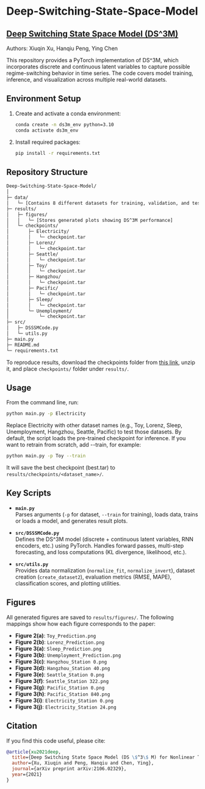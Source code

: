# Deep-Switching-State-Space-Model

## [Deep Switching State Space Model (DS^3M)](https://arxiv.org/abs/2106.02329)
Authors: Xiuqin Xu, Hanqiu Peng, Ying Chen

This repository provides a PyTorch implementation of DS^3M, which incorporates discrete and continuous latent variables to capture possible regime-switching behavior in time series. The code covers model training, inference, and visualization across multiple real-world datasets.

## Environment Setup

1. Create and activate a conda environment:
   ```bash
   conda create -n ds3m_env python=3.10
   conda activate ds3m_env
   ```

2.	Install required packages:
    ```bash
    pip install -r requirements.txt
    ```

## Repository Structure

```bash
Deep-Switching-State-Space-Model/
│
├─ data/
│   └─ [Contains 8 different datasets for training, validation, and testing]
├─ results/
│   ├─ figures/
│   │   └─ [Stores generated plots showing DS^3M performance]
│   └─ checkpoints/
│       ├─ Electricity/
│       │   └─ checkpoint.tar
│       ├─ Lorenz/
│       │   └─ checkpoint.tar
│       ├─ Seattle/
│       │   └─ checkpoint.tar
│       ├─ Toy/
│       │   └─ checkpoint.tar
│       ├─ Hangzhou/
│       │   └─ checkpoint.tar
│       ├─ Pacific/
│       │   └─ checkpoint.tar
│       ├─ Sleep/
│       │   └─ checkpoint.tar
│       └─ Unemployment/
│           └─ checkpoint.tar
├─ src/
│   ├─ DSSSMCode.py 
│   └─ utils.py      
├─ main.py           
├─ README.md
└─ requirements.txt
```

To reproduce results, download the checkpoints folder from [this link](https://www.dropbox.com/scl/fo/fytbaft45895y3057r8dp/AIh1K1ZKmI3C8nUuRgZ9wbY?rlkey=vovaus04jfeiqk2gqkw3nnpbb&dl=0), unzip it, and place `checkpoints/` folder under `results/`.

## Usage

From the command line, run:
```bash
python main.py -p Electricity
```

Replace Electricity with other dataset names (e.g., Toy, Lorenz, Sleep, Unemployment, Hangzhou, Seattle, Pacific) to test those datasets. By default, the script loads the pre-trained checkpoint for inference. If you want to retrain from scratch, add --train, for example:
```bash
python main.py -p Toy --train
```

It will save the best checkpoint (best.tar) to `results/checkpoints/<dataset_name>/`.

## Key Scripts

- **`main.py`**  
  Parses arguments (`-p` for dataset, `--train` for training), loads data, trains or loads a model, and generates result plots.

- **`src/DSSSMCode.py`**  
  Defines the DS^3M model (discrete + continuous latent variables, RNN encoders, etc.) using PyTorch. Handles forward passes, multi-step forecasting, and loss computations (KL divergence, likelihood, etc.).

- **`src/utils.py`**  
  Provides data normalization (`normalize_fit`, `normalize_invert`), dataset creation (`create_dataset2`), evaluation metrics (RMSE, MAPE), classification scores, and plotting utilities.

## Figures

All generated figures are saved to `results/figures/`. The following mappings show how each figure corresponds to the paper:

- **Figure 2(a)**: `Toy_Prediction.png`
- **Figure 2(b)**: `Lorenz_Prediction.png`
- **Figure 3(a)**: `Sleep_Prediction.png`
- **Figure 3(b)**: `Unemployment_Prediction.png`
- **Figure 3(c)**: `Hangzhou_Station 0.png`
- **Figure 3(d)**: `Hangzhou_Station 40.png`
- **Figure 3(e)**: `Seattle_Station 0.png`
- **Figure 3(f)**: `Seattle_Station 322.png`
- **Figure 3(g)**: `Pacific_Station 0.png`
- **Figure 3(h)**: `Pacific_Station 840.png`
- **Figure 3(i)**: `Electricity_Station 0.png`
- **Figure 3(j)**: `Electricity_Station 24.png`

## Citation

If you find this code useful, please cite:

```bibtex
@article{xu2021deep,
  title={Deep Switching State Space Model (DS \$^3\$ M) for Nonlinear Time Series Forecasting with Regime Switching},
  author={Xu, Xiuqin and Peng, Hanqiu and Chen, Ying},
  journal={arXiv preprint arXiv:2106.02329},
  year={2021}
}
```